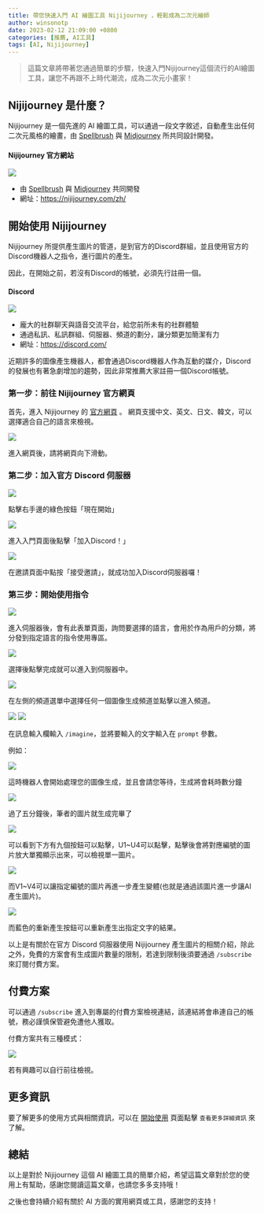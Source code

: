 ```yaml
---
title: 帶您快速入門 AI 繪圖工具 Nijijourney ，輕鬆成為二次元繪師
author: winsonotp
date: 2023-02-12 21:09:00 +0800
categories: [推薦, AI工具]
tags: [AI, Nijijourney]
---
```


> 這篇文章將帶著您通過簡單的步驟，快速入門Nijijourney這個流行的AI繪圖工具，讓您不再跟不上時代潮流，成為二次元小畫家！

## Nijijourney 是什麼？
Nijijourney 是一個先進的 AI 繪圖工具，可以通過一段文字敘述，自動產生出任何二次元風格的繪畫，由 [Spellbrush](https://spellbrush.com/) 與 [Midjourney](https://midjourney.com/) 所共同設計開發。

#### Nijijourney 官方網站
![](https://i.imgur.com/00A1r8o.png)
- 由 [Spellbrush](https://spellbrush.com/) 與 [Midjourney](https://midjourney.com/) 共同開發
- 網址：https://nijijourney.com/zh/

## 開始使用 Nijijourney
Nijijourney 所提供產生圖片的管道，是到官方的Discord群組，並且使用官方的Discord機器人之指令，進行圖片的產生。

因此，在開始之前，若沒有Discord的帳號，必須先行註冊一個。

#### Discord
![](https://i.imgur.com/oflaG5B.png)
- 龐大的社群聊天與語音交流平台，給您前所未有的社群體驗
- 通過私訊、私訊群組、伺服器、頻道的劃分，讓分類更加簡潔有力
- 網址：https://discord.com/

近期許多的圖像產生機器人，都會通過Discord機器人作為互動的媒介，Discord的發展也有著急劇增加的趨勢，因此非常推薦大家註冊一個Discord帳號。

### 第一步：前往 Nijijourney 官方網頁
首先，進入 Nijijourney 的 [官方網頁](https://nijijourney.com/zh/) 。
網頁支援中文、英文、日文、韓文，可以選擇適合自己的語言來檢視。

![](https://i.imgur.com/94APiZn.png)

進入網頁後，請將網頁向下滑動。

### 第二步：加入官方 Discord 伺服器

![](https://i.imgur.com/H22Pebu.png)

點擊右手邊的綠色按鈕「現在開始」

![](https://i.imgur.com/owLEbWK.png)

進入入門頁面後點擊「加入Discord！」

![](https://i.imgur.com/gOtuNpT.png)

在邀請頁面中點按「接受邀請」，就成功加入Discord伺服器囉！

### 第三步：開始使用指令

![](https://i.imgur.com/cSxVDZ3.png)

進入伺服器後，會有此表單頁面，詢問要選擇的語言，會用於作為用戶的分類，將分發到指定語言的指令使用專區。

![](https://i.imgur.com/0RVQvZj.png)

選擇後點擊完成就可以進入到伺服器中。

![](https://i.imgur.com/I9agFpB.png)

在左側的頻道選單中選擇任何一個圖像生成頻道並點擊以進入頻道。

![](https://i.imgur.com/0588o1i.png)
![](https://i.imgur.com/2f62Rr6.png)

在訊息輸入欄輸入 `/imagine`，並將要輸入的文字輸入在 `prompt` 參數。

例如：

![](https://i.imgur.com/VPOUJ18.png)

這時機器人會開始處理您的圖像生成，並且會請您等待，生成將會耗時數分鐘

![](https://i.imgur.com/qKdElyA.png)

過了五分鐘後，筆者的圖片就生成完畢了

![](https://i.imgur.com/5HFrE0H.png)

可以看到下方有九個按鈕可以點擊，U1~U4可以點擊，點擊後會將對應編號的圖片放大單獨顯示出來，可以檢視單一圖片。

![](https://i.imgur.com/A0ZQoAq.png)

而V1~V4可以讓指定編號的圖片再進一步產生變體(也就是通過該圖片進一步讓AI產生圖片)。

![](https://i.imgur.com/FXARRwA.png)

而藍色的重新產生按鈕可以重新產生出指定文字的結果。

以上是有關於在官方 Discord 伺服器使用 Nijijourney 產生圖片的相關介紹，除此之外，免費的方案會有生成圖片數量的限制，若達到限制後須要通過 `/subscribe` 來訂閱付費方案。

## 付費方案
可以通過 `/subscribe` 進入到專屬的付費方案檢視連結，該連結將會串連自己的帳號，務必謹慎保管避免遭他人獲取。

付費方案共有三種模式：

![](https://i.imgur.com/2nlCBZd.png)

若有興趣可以自行前往檢視。

## 更多資訊
要了解更多的使用方式與相關資訊，可以在 [開始使用](https://nijijourney.com/zh/getting-started/) 頁面點擊 `查看更多詳細資訊` 來了解。

## 總結
以上是對於 Nijijourney 這個 AI 繪圖工具的簡單介紹，希望這篇文章對於您的使用上有幫助，感謝您閱讀這篇文章，也請您多多支持哦！

之後也會持續介紹有關於 AI 方面的實用網頁或工具，感謝您的支持！